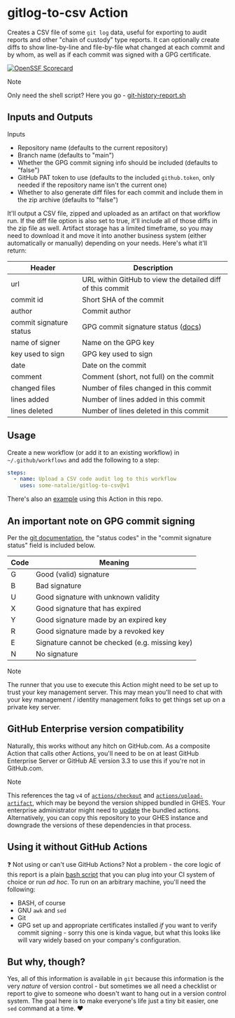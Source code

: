 # gitlog-to-csv Action

Creates a CSV file of some `git log` data, useful for exporting to audit reports and other "chain of custody" type reports.  It can optionally create diffs to show line-by-line and file-by-file what changed at each commit and by whom, as well as if each commit was signed with a GPG certificate.

[![OpenSSF Scorecard](https://api.securityscorecards.dev/projects/github.com/some-natalie/gitlog-to-csv/badge)](https://securityscorecards.dev/viewer/?uri=github.com/some-natalie/gitlog-to-csv)

> [!NOTE]
> Only need the shell script?  Here you go - [git-history-report.sh](git-history-report.sh)

## Inputs and Outputs

Inputs

- Repository name (defaults to the current repository)
- Branch name (defaults to "main")
- Whether the GPG commit signing info should be included (defaults to "false")
- GitHub PAT token to use (defaults to the included `github.token`, only needed if the repository name isn't the current one)
- Whether to also generate diff files for each commit and include them in the zip archive (defaults to "false")

It'll output a CSV file, zipped and uploaded as an artifact on that workflow run.  If the diff file option is also set to true, it'll include all of those diffs in the zip file as well.  Artifact storage has a limited timeframe, so you may need to download it and move it into another business system (either automatically or manually) depending on your needs.  Here's what it'll return:

| Header | Description |
| --- | --- |
| url | URL within GitHub to view the detailed diff of this commit |
| commit id | Short SHA of the commit |
| author | Commit author |
| commit signature status | GPG commit signature status ([docs](https://git-scm.com/book/en/v2/Git-Tools-Signing-Your-Work)) |
| name of signer | Name on the GPG key |
| key used to sign | GPG key used to sign |
| date | Date on the commit |
| comment | Comment (short, not full) on the commit |
| changed files | Number of files changed in this commit |
| lines added | Number of lines added in this commit |
| lines deleted | Number of lines deleted in this commit |

## Usage

Create a new workflow (or add it to an existing workflow) in `~/.github/workflows` and add the following to a step:

```yml
steps:
  - name: Upload a CSV code audit log to this workflow
    uses: some-natalie/gitlog-to-csv@v1
```

There's also an [example](.github/workflows/release.yml) using this Action in this repo.

## An important note on GPG commit signing

Per the [git documentation](https://git-scm.com/docs/git-log#_pretty_formats), the "status codes" in the "commit signature status" field is included below.

| Code | Meaning |
| --- | --- |
| G | Good (valid) signature |
| B | Bad signature |
| U | Good signature with unknown validity |
| X | Good signature that has expired |
| Y | Good signature made by an expired key |
| R | Good signature made by a revoked key |
| E | Signature cannot be checked (e.g. missing key) |
| N | No signature |

> [!NOTE]
> The runner that you use to execute this Action might need to be set up to trust your key management server.  This may mean you'll need to chat with your key management / identity management folks to get things set up on a private key server.

## GitHub Enterprise version compatibility

Naturally, this works without any hitch on GitHub.com.  As a composite Action that calls other Actions, you'll need to be on at least GitHub Enterprise Server or GitHub AE version 3.3 to use this if you're not in GitHub.com.

> [!NOTE]
> This references the tag `v4` of [`actions/checkout`](https://github.com/actions/checkout) and [`actions/upload-artifact`](https://github.com/actions/upload-artifact), which may be beyond the version shipped bundled in GHES.  Your enterprise administrator might need to [update](https://docs.github.com/en/enterprise-server@latest/admin/github-actions/managing-access-to-actions-from-githubcom/using-the-latest-version-of-the-official-bundled-actions) the bundled actions.  Alternatively, you can copy this repository to your GHES instance and downgrade the versions of these dependencies in that process.

## Using it without GitHub Actions

:question:  Not using or can't use GitHub Actions?  Not a problem - the core logic of this report is a plain [bash script](git-history-report.sh) that you can plug into your CI system of choice or run _ad hoc_.  To run on an arbitrary machine, you'll need the following:

- BASH, of course
- GNU `awk` and `sed`
- Git
- GPG set up and appropriate certificates installed _if_ you want to verify commit signing - sorry this one is kinda vague, but what this looks like will vary widely based on your company's configuration.

## But why, though?

Yes, all of this information is available in `git` because this information is the very _nature_ of version control - but sometimes we all need a checklist or report to give to someone who doesn't want to hang out in a version control system.  The goal here is to make everyone's life just a tiny bit easier, one `sed` command at a time. :heart:

